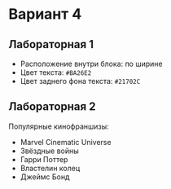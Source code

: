# Вариант 4 

## Лабораторная 1 
- Расположение внутри блока: по ширине 
- Цвет текста: `#BA26E2` 
- Цвет заднего фона текста: `#21702C` 

## Лабораторная 2 
Популярные кинофраншизы:
- Marvel Cinematic Universe
- Звёздные войны
- Гарри Поттер
- Властелин колец
- Джеймс Бонд
